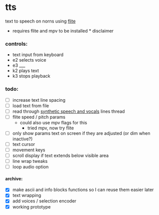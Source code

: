 # tts
text to speech on norns using [flite](https://github.com/festvox/flite)

- requires flite and mpv to be installed * disclaimer

### controls:
- text input from keyboard
- e2 selects voice
- e3 ___
- k2 plays text
- k3 stops playback

### todo:
- [ ] increase text line spacing
- [ ] load text from file
- [ ] read through [synthetic speech and vocals](https://llllllll.co/t/synthetic-speech-and-vocals/30466) lines thread
- [ ] flite speed / pitch params 
    - could also use mpv flags for this
        - tried mpv, now try flite
- [ ] only show params text on screen if they are adjusted (or dim when inactive?)
- [ ] text cursor 
- [ ] movement keys
- [ ] scroll display if text extends below visible area
- [ ] line wrap tweaks
- [ ] loop audio option

#### archive:
- [x] make ascii and info blocks functions so I can reuse them easier later
- [x] text wrapping
- [x] add voices / selection encoder
- [x] working prototype
